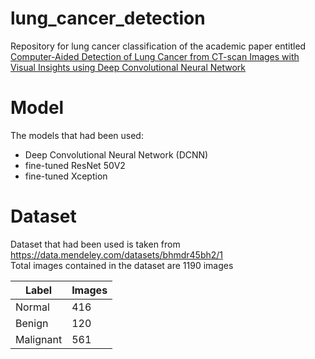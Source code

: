 # lung_cancer_detection
Repository for lung cancer classification of the academic paper entitled [Computer-Aided Detection of Lung Cancer from CT-scan Images with Visual Insights using Deep Convolutional Neural Network](https://www.researchgate.net/publication/355647879_Computer-Aided_Detection_of_Lung_Cancer_from_CT-scan_Images_with_Visual_Insights_using_Deep_Convolutional_Neural_Network)
# Model
The models that had been used:
* Deep Convolutional Neural Network (DCNN)
* fine-tuned ResNet 50V2
* fine-tuned Xception
# Dataset
Dataset that had been used is taken from https://data.mendeley.com/datasets/bhmdr45bh2/1 <br/>
Total images contained in the dataset are 1190 images

<table>
    <thead>
        <tr>
            <th>Label</th>
            <th>Images</th>
        </tr>
    </thead>
    <tbody>
        <tr>
            <td>Normal</td>
            <td>416 </td>
        </tr>
        <tr>
            <td>Benign</td>
            <td>120</td>
        </tr>
        <tr>
            <td>Malignant</td>
            <td>561</td>
        </tr>
    </tbody>
</table>

